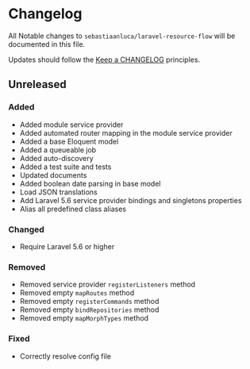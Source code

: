 # Changelog

All Notable changes to `sebastiaanluca/laravel-resource-flow` will be documented in this file.

Updates should follow the [Keep a CHANGELOG](http://keepachangelog.com/) principles.

##  Unreleased

### Added

- Added module service provider
- Added automated router mapping in the module service provider
- Added a base Eloquent model
- Added a queueable job
- Added auto-discovery
- Added a test suite and tests
- Updated documents
- Added boolean date parsing in base model
- Load JSON translations
- Add Laravel 5.6 service provider bindings and singletons properties
- Alias all predefined class aliases

### Changed

- Require Laravel 5.6 or higher

### Removed

- Removed service provider `registerListeners` method
- Removed empty `mapRoutes` method
- Removed empty `registerCommands` method
- Removed empty `bindRepositories` method
- Removed empty `mapMorphTypes` method

### Fixed

- Correctly resolve config file
